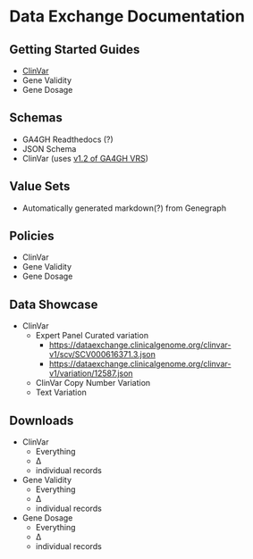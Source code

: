 # Data Exchange Documentation
## Getting Started Guides
* [ClinVar](clinvar.md)
* Gene Validity
* Gene Dosage
## Schemas
* GA4GH Readthedocs (?)
* JSON Schema
* ClinVar (uses [v1.2 of GA4GH VRS](https://vrs.ga4gh.org/en/1.2.0/))
## Value Sets
* Automatically generated markdown(?) from Genegraph
## Policies
  * ClinVar
  * Gene Validity
  * Gene Dosage 
## Data Showcase
* ClinVar
  * Expert Panel Curated variation
    * https://dataexchange.clinicalgenome.org/clinvar-v1/scv/SCV000616371.3.json
    * https://dataexchange.clinicalgenome.org/clinvar-v1/variation/12587.json
  * ClinVar Copy Number Variation
  * Text Variation 
## Downloads
* ClinVar
  * Everything
  * Δ
  * individual records
* Gene Validity
  * Everything
  * Δ
  * individual records
* Gene Dosage
  * Everything
  * Δ
  * individual records  
